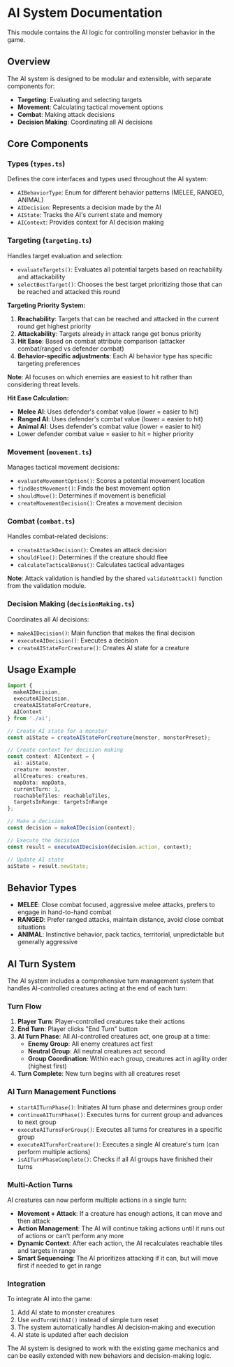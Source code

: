 # AI System Documentation

This module contains the AI logic for controlling monster behavior in the game.

## Overview

The AI system is designed to be modular and extensible, with separate components for:
- **Targeting**: Evaluating and selecting targets
- **Movement**: Calculating tactical movement options
- **Combat**: Making attack decisions
- **Decision Making**: Coordinating all AI decisions

## Core Components

### Types (`types.ts`)
Defines the core interfaces and types used throughout the AI system:
- `AIBehaviorType`: Enum for different behavior patterns (MELEE, RANGED, ANIMAL)
- `AIDecision`: Represents a decision made by the AI
- `AIState`: Tracks the AI's current state and memory
- `AIContext`: Provides context for AI decision making

### Targeting (`targeting.ts`)
Handles target evaluation and selection:
- `evaluateTargets()`: Evaluates all potential targets based on reachability and attackability
- `selectBestTarget()`: Chooses the best target prioritizing those that can be reached and attacked this round

**Targeting Priority System:**
1. **Reachability**: Targets that can be reached and attacked in the current round get highest priority
2. **Attackability**: Targets already in attack range get bonus priority
3. **Hit Ease**: Based on combat attribute comparison (attacker combat/ranged vs defender combat)
4. **Behavior-specific adjustments**: Each AI behavior type has specific targeting preferences

**Note**: AI focuses on which enemies are easiest to hit rather than considering threat levels.

**Hit Ease Calculation:**
- **Melee AI**: Uses defender's combat value (lower = easier to hit)
- **Ranged AI**: Uses defender's combat value (lower = easier to hit)
- **Animal AI**: Uses defender's combat value (lower = easier to hit)
- Lower defender combat value = easier to hit = higher priority

### Movement (`movement.ts`)
Manages tactical movement decisions:
- `evaluateMovementOption()`: Scores a potential movement location
- `findBestMovement()`: Finds the best movement option
- `shouldMove()`: Determines if movement is beneficial
- `createMovementDecision()`: Creates a movement decision

### Combat (`combat.ts`)
Handles combat-related decisions:
- `createAttackDecision()`: Creates an attack decision
- `shouldFlee()`: Determines if the creature should flee
- `calculateTacticalBonus()`: Calculates tactical advantages

**Note**: Attack validation is handled by the shared `validateAttack()` function from the validation module.

### Decision Making (`decisionMaking.ts`)
Coordinates all AI decisions:
- `makeAIDecision()`: Main function that makes the final decision
- `executeAIDecision()`: Executes a decision
- `createAIStateForCreature()`: Creates AI state for a creature

## Usage Example

```typescript
import { 
  makeAIDecision, 
  executeAIDecision, 
  createAIStateForCreature,
  AIContext 
} from './ai';

// Create AI state for a monster
const aiState = createAIStateForCreature(monster, monsterPreset);

// Create context for decision making
const context: AIContext = {
  ai: aiState,
  creature: monster,
  allCreatures: creatures,
  mapData: mapData,
  currentTurn: 1,
  reachableTiles: reachableTiles,
  targetsInRange: targetsInRange
};

// Make a decision
const decision = makeAIDecision(context);

// Execute the decision
const result = executeAIDecision(decision.action, context);

// Update AI state
aiState = result.newState;
```

## Behavior Types

- **MELEE**: Close combat focused, aggressive melee attacks, prefers to engage in hand-to-hand combat
- **RANGED**: Prefer ranged attacks, maintain distance, avoid close combat situations
- **ANIMAL**: Instinctive behavior, pack tactics, territorial, unpredictable but generally aggressive

## AI Turn System

The AI system includes a comprehensive turn management system that handles AI-controlled creatures acting at the end of each turn:

### Turn Flow
1. **Player Turn**: Player-controlled creatures take their actions
2. **End Turn**: Player clicks "End Turn" button
3. **AI Turn Phase**: All AI-controlled creatures act, one group at a time:
   - **Enemy Group**: All enemy creatures act first
   - **Neutral Group**: All neutral creatures act second
   - **Group Coordination**: Within each group, creatures act in agility order (highest first)
4. **Turn Complete**: New turn begins with all creatures reset

### AI Turn Management Functions

- `startAITurnPhase()`: Initiates AI turn phase and determines group order
- `continueAITurnPhase()`: Executes turns for current group and advances to next group
- `executeAITurnsForGroup()`: Executes all turns for creatures in a specific group
- `executeAITurnForCreature()`: Executes a single AI creature's turn (can perform multiple actions)
- `isAITurnPhaseComplete()`: Checks if all AI groups have finished their turns

### Multi-Action Turns

AI creatures can now perform multiple actions in a single turn:
- **Movement + Attack**: If a creature has enough actions, it can move and then attack
- **Action Management**: The AI will continue taking actions until it runs out of actions or can't perform any more
- **Dynamic Context**: After each action, the AI recalculates reachable tiles and targets in range
- **Smart Sequencing**: The AI prioritizes attacking if it can, but will move first if needed to get in range

### Integration

To integrate AI into the game:

1. Add AI state to monster creatures
2. Use `endTurnWithAI()` instead of simple turn reset
3. The system automatically handles AI decision-making and execution
4. AI state is updated after each decision

The AI system is designed to work with the existing game mechanics and can be easily extended with new behaviors and decision-making logic.
